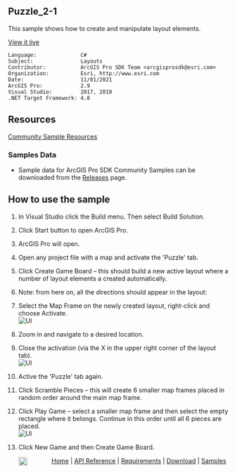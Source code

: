 ## Puzzle_2-1

<!-- TODO: Write a brief abstract explaining this sample -->
This sample shows how to create and manipulate layout elements.  
  


<a href="http://pro.arcgis.com/en/pro-app/sdk/" target="_blank">View it live</a>

<!-- TODO: Fill this section below with metadata about this sample-->
```
Language:              C#
Subject:               Layouts
Contributor:           ArcGIS Pro SDK Team <arcgisprosdk@esri.com>
Organization:          Esri, http://www.esri.com
Date:                  11/01/2021
ArcGIS Pro:            2.9
Visual Studio:         2017, 2019
.NET Target Framework: 4.8
```

## Resources

[Community Sample Resources](https://github.com/Esri/arcgis-pro-sdk-community-samples#resources)

### Samples Data

* Sample data for ArcGIS Pro SDK Community Samples can be downloaded from the [Releases](https://github.com/Esri/arcgis-pro-sdk-community-samples/releases) page.  

## How to use the sample
<!-- TODO: Explain how this sample can be used. To use images in this section, create the image file in your sample project's screenshots folder. Use relative url to link to this image using this syntax: ![My sample Image](FacePage/SampleImage.png) -->
1. In Visual Studio click the Build menu. Then select Build Solution.    
1. Click Start button to open ArcGIS Pro.  
1. ArcGIS Pro will open.   
1. Open any project file with a map and activate the 'Puzzle' tab.  
1. Click Create Game Board – this should build a new active layout where a number of layout elements a created automatically.  
1. Note: from here on, all the directions should appear in the layout:  
1. Select the Map Frame on the newly created layout, right-click and choose Activate.  
![UI](Screenshots/Screen2.png)    
  
1. Zoom in and navigate to a desired location.  
1. Close the activation (via the X in the upper right corner of the layout tab).  
![UI](Screenshots/Screen3.png)    
  
1. Active the 'Puzzle' tab again.  
1. Click Scramble Pieces – this will create 6 smaller map frames placed in random order around the main map frame.  
1. Click Play Game – select a smaller map frame and then select the empty rectangle where it belongs.  Continue in this order until all 6 pieces are placed.  
![UI](Screenshots/Screen4.png)    
  
1. Click New Game and then Create Game Board.  
  


<!-- End -->

&nbsp;&nbsp;&nbsp;&nbsp;&nbsp;&nbsp;<img src="https://esri.github.io/arcgis-pro-sdk/images/ArcGISPro.png"  alt="ArcGIS Pro SDK for Microsoft .NET Framework" height = "20" width = "20" align="top"  >
&nbsp;&nbsp;&nbsp;&nbsp;&nbsp;&nbsp;&nbsp;&nbsp;&nbsp;&nbsp;&nbsp;&nbsp;
[Home](https://github.com/Esri/arcgis-pro-sdk/wiki) | <a href="https://pro.arcgis.com/en/pro-app/latest/sdk/api-reference" target="_blank">API Reference</a> | [Requirements](https://github.com/Esri/arcgis-pro-sdk/wiki#requirements) | [Download](https://github.com/Esri/arcgis-pro-sdk/wiki#installing-arcgis-pro-sdk-for-net) | <a href="https://github.com/esri/arcgis-pro-sdk-community-samples" target="_blank">Samples</a>
